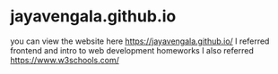 # jayavengala.github.io
you can view the website here https://jayavengala.github.io/
I referred frontend and intro to web development homeworks 
I also referred https://www.w3schools.com/ 
